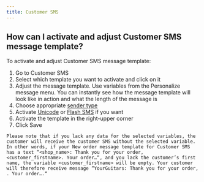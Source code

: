 ```yaml
---
title: Customer SMS
---
```


## How can I activate and adjust Customer SMS message template?
To activate and adjust Customer SMS message template:
1.	Go to Customer SMS
2.	Select which template you want to activate and click on it
3.	Adjust the message template. Use variables from the Personalize message menu. You can instantly see how the message template will look like in action and what the length of the message is
4.	Choose appropriate [sender type](sender-type.md#what-is-a-sender-type-and-how-can-i-use-it)
5.	Activate [Unicode](unicode.md#what-is-unicode) or [Flash SMS](flash-sms.md#what-is-flash-sms) if you want
6.	Activate the template in the right-upper corner
7.	Click Save

`Please note that if you lack any data for the selected variables, the customer will receive the customer SMS without the selected variable. In other words, if your New order message template for Customer SMS has a text “<shop_name>: Thank you for your order, <customer_firstname>. Your order…“, and you lack the customer’s first name, the variable <customer_firstname> will be empty. Your customer will therefore receive message “YourGuitars: Thank you for your order, . Your order….“`
